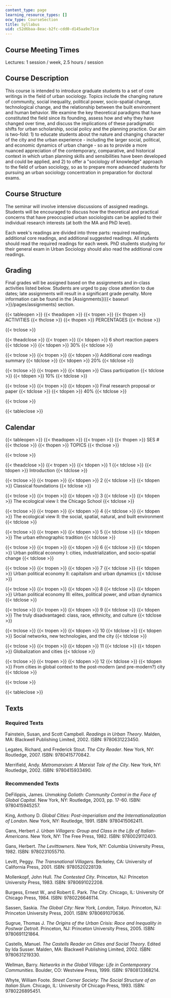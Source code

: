 ```yaml
---
content_type: page
learning_resource_types: []
ocw_type: CourseSection
title: Syllabus
uid: c52d6baa-8eac-b2fc-cdd0-d145aa9e71ce
---
```


Course Meeting Times
--------------------

Lectures: 1 session / week, 2.5 hours / session

Course Description
------------------

This course is intended to introduce graduate students to a set of core writings in the field of urban sociology. Topics include the changing nature of community, social inequality, political power, socio-spatial change, technological change, and the relationship between the built environment and human behavior. We examine the key theoretical paradigms that have constituted the field since its founding, assess how and why they have changed over time, and discuss the implications of these paradigmatic shifts for urban scholarship, social policy and the planning practice. Our aim is two-fold: 1) to educate students about the nature and changing character of the city and the urban experience - including the larger social, political, and economic dynamics of urban change - so as to provide a more nuanced appreciation of the contemporary, comparative, and historical context in which urban planning skills and sensibilities have been developed and could be applied, and 2) to offer a "sociology of knowledge" approach to the field of urban sociology, so as to prepare more advanced students for pursuing an urban sociology concentration in preparation for doctoral exams.

Course Structure
----------------

The seminar will involve intensive discussions of assigned readings. Students will be encouraged to discuss how the theoretical and practical concerns that have preoccupied urban sociologists can be applied to their individual research interests (at both the MA and PhD level).

Each week's readings are divided into three parts: required readings, additional core readings, and additional suggested readings. All students should read the required readings for each week. PhD students studying for their general exam in Urban Sociology should also read the additional core readings.

Grading
-------

Final grades will be assigned based on the assignments and in-class activities listed below. Students are urged to pay close attention to due dates; late assignments will result in a significant grade penalty. More information can be found in the [Assignments]({{< baseurl >}}/pages/assignments) section.

{{< tableopen >}}
{{< theadopen >}}
{{< tropen >}}
{{< thopen >}}
ACTIVITIES
{{< thclose >}}
{{< thopen >}}
PERCENTAGES
{{< thclose >}}

{{< trclose >}}

{{< theadclose >}}
{{< tropen >}}
{{< tdopen >}}
6 short reaction papers
{{< tdclose >}}
{{< tdopen >}}
30%
{{< tdclose >}}

{{< trclose >}}
{{< tropen >}}
{{< tdopen >}}
Additional core readings summary
{{< tdclose >}}
{{< tdopen >}}
20%
{{< tdclose >}}

{{< trclose >}}
{{< tropen >}}
{{< tdopen >}}
Class participation
{{< tdclose >}}
{{< tdopen >}}
10%
{{< tdclose >}}

{{< trclose >}}
{{< tropen >}}
{{< tdopen >}}
Final research proposal or paper
{{< tdclose >}}
{{< tdopen >}}
40%
{{< tdclose >}}

{{< trclose >}}

{{< tableclose >}}

Calendar
--------

{{< tableopen >}}
{{< theadopen >}}
{{< tropen >}}
{{< thopen >}}
SES #
{{< thclose >}}
{{< thopen >}}
TOPICS
{{< thclose >}}

{{< trclose >}}

{{< theadclose >}}
{{< tropen >}}
{{< tdopen >}}
1
{{< tdclose >}}
{{< tdopen >}}
Introduction
{{< tdclose >}}

{{< trclose >}}
{{< tropen >}}
{{< tdopen >}}
2
{{< tdclose >}}
{{< tdopen >}}
Classical foundations
{{< tdclose >}}

{{< trclose >}}
{{< tropen >}}
{{< tdopen >}}
3
{{< tdclose >}}
{{< tdopen >}}
The ecological view I: the Chicago School
{{< tdclose >}}

{{< trclose >}}
{{< tropen >}}
{{< tdopen >}}
4
{{< tdclose >}}
{{< tdopen >}}
The ecological view II: the social, spatial, natural, and built environment
{{< tdclose >}}

{{< trclose >}}
{{< tropen >}}
{{< tdopen >}}
5
{{< tdclose >}}
{{< tdopen >}}
The urban ethnographic tradition
{{< tdclose >}}

{{< trclose >}}
{{< tropen >}}
{{< tdopen >}}
6
{{< tdclose >}}
{{< tdopen >}}
Urban political economy I: cities, industrialization, and socio-spatial change
{{< tdclose >}}

{{< trclose >}}
{{< tropen >}}
{{< tdopen >}}
7
{{< tdclose >}}
{{< tdopen >}}
Urban political economy II: capitalism and urban dynamics
{{< tdclose >}}

{{< trclose >}}
{{< tropen >}}
{{< tdopen >}}
8
{{< tdclose >}}
{{< tdopen >}}
Urban political economy III: elites, political power, and urban dynamics
{{< tdclose >}}

{{< trclose >}}
{{< tropen >}}
{{< tdopen >}}
9
{{< tdclose >}}
{{< tdopen >}}
The truly disadvantaged: class, race, ethnicity, and culture
{{< tdclose >}}

{{< trclose >}}
{{< tropen >}}
{{< tdopen >}}
10
{{< tdclose >}}
{{< tdopen >}}
Social networks, new technologies, and the city
{{< tdclose >}}

{{< trclose >}}
{{< tropen >}}
{{< tdopen >}}
11
{{< tdclose >}}
{{< tdopen >}}
Globalization and cities
{{< tdclose >}}

{{< trclose >}}
{{< tropen >}}
{{< tdopen >}}
12
{{< tdclose >}}
{{< tdopen >}}
From cities in global context to the post-modern (and pre-modern?) city
{{< tdclose >}}

{{< trclose >}}

{{< tableclose >}}

Texts
-----

### Required Texts

Fainstein, Susan, and Scott Campbell. _Readings in Urban Theory_. Malden, MA: Blackwell Publishing Limited, 2002. ISBN: 9780631223450.

Legates, Richard, and Frederick Stout. _The City Reader_. New York, NY: Routledge, 2007. ISBN: 9780415770842.

Merrifield, Andy. _Metromarxism: A Marxist Tale of the City_. New York, NY: Routledge, 2002. ISBN: 9780415933490.

### Recommended Texts

DeFilippis, James. _Unmaking Goliath: Community Control in the Face of Global Capital._ New York, NY: Routledge, 2003, pp. 17-60. ISBN: 9780415945257.

King, Anthony D. _Global Cities: Post-imperialism and the Internationalization of London_. New York, NY: Routledge, 1991. ISBN: 9780415062411.

Gans, Herbert J. _Urban Villagers: Group and Class in the Life of Italian-Americans_. New York, NY: The Free Press, 1982. ISBN: 9780029112403.

Gans, Herbert. _The Levittowners_. New York, NY: Columbia University Press, 1982. ISBN: 9780231055710.

Levitt, Peggy. _The Transnational Villagers_. Berkeley, CA: University of California Press, 2001. ISBN: 9780520228139.

Mollenkopf, John Hull. _The Contested City_. Princeton, NJ: Princeton University Press, 1983. ISBN: 9780691022208.

Burgess, Ernest W., and Robert E. Park. _The City_. Chicago, IL: University Of Chicago Press, 1984. ISBN: 9780226646114.

Sassen, Saskia. _The Global City: New York, London, Tokyo_. Princeton, NJ: Princeton University Press, 2001. ISBN: 9780691070636.

Sugrue, Thomas J. _The Origins of the Urban Crisis: Race and Inequality in Postwar Detroit_. Princeton, NJ: Princeton University Press, 2005. ISBN: 9780691121864.

Castells, Manuel. _The Castells Reader on Cities and Social Theory_. Edited by Ida Susser. Malden, MA: Blackwell Publishing Limited, 2002. ISBN: 9780631219330.

Wellman, Barry. _Networks in the Global Village: Life in Contemporary Communities_. Boulder, CO: Westview Press, 1999. ISBN: 9780813368214.

Whyte, William Foote. _Street Corner Society: The Social Structure of an Italian Slum_. Chicago, IL: University Of Chicago Press, 1993. ISBN: 9780226895451.
